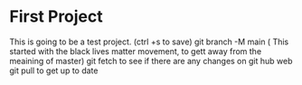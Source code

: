 # First Project

This is going to be a test project. (ctrl +s to save)
git branch -M main ( This started with the black lives matter movement, to gett away from the meaining of master)
git fetch to see if there are any changes on git hub web
git pull to get up to date